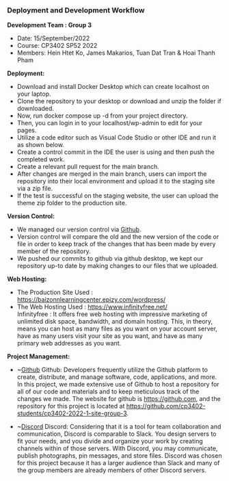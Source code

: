 ### Deployment and Development Workflow

**Development Team : Group 3**
- Date: 15/September/2022
- Course: CP3402 SP52 2022
- Members: Hein Htet Ko, James Makarios, Tuan Dat Tran & Hoai Thanh Pham



**Deployment:**
- Download and install Docker Desktop which can create localhost on your laptop.
- Clone the repository to your desktop or download and unzip the folder if downloaded.
- Now, run docker compose up -d from your project directory.
- Then, you can login in to your localhost/wp-admin to edit for your pages.
- Utilize a code editor such as Visual Code Studio or other IDE and run it as shown below. 
- Create a control commit in the IDE the user is using and then push the completed work.
- Create a relevant pull request for the main branch.
- After changes are merged in the main branch, users can import the repository into their local environment and upload it to the staging site via a zip file.
- If the test is successful on the staging website, the user can upload the theme zip folder to the production site.

**Version Control:**
- We managed our version control via [Github](https://github.com/JCU-CP3402/cp3402-2021-a2-cp3402-2021-team12).
- Version control will compare the old and the new version of the code or file in order to keep track of the changes that has been made by every member of the repository.
- We pushed our commits to github via github desktop, we kept our repository up-to date by making changes to our files that we uploaded. 

**Web Hosting:**
- The Production Site Used : https://baizonnlearningcenter.epizy.com/wordpress/
- The Web Hosting Used : https://www.infinityfree.net/ <br>
Infinityfree : It offers free web hosting with impressive marketing of unlimited disk space, bandwidth, and domain hosting. This, in theory, means you can host as many files as you want on your account server, have as many users visit your site as you want, and have as many primary web addresses as you want.

**Project Management:**
- ~[Github](https://github.com/cp3402-students/cp3402-2022-1-env-group-3)
Github: Developers frequently utilize the Github platform to create, distribute, and manage software, code, applications, and more. In this project, we made extensive use of Github to host a repository for all of our code and materials and to keep meticulous track of the changes we made. The website for github is https://github.com, and the repository for this project is located at https://github.com/cp3402-students/cp3402-2022-1-site-group-3.

- ~[Discord](https://discord.gg/xb6X3vsn)
Discord: Considering that it is a tool for team collaboration and communication, Discord is comparable to Slack. You design servers to fit your needs, and you divide and organize your work by creating channels within of those servers. With Discord, you may communicate, publish photographs, pin messages, and store files. Discord was chosen for this project because it has a larger audience than Slack and many of the group members are already members of other Discord servers.
